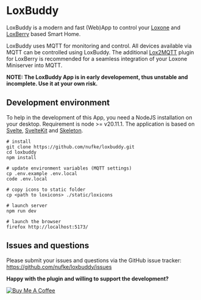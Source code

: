 # LoxBuddy

LoxBuddy is a modern and fast (Web)App to control your [Loxone](https://www.loxone.com/) and [LoxBerry](https://wiki.loxberry.de/start) based Smart Home.

LoxBuddy uses MQTT for monitoring and control. All devices available via MQTT can be controlled using LoxBuddy. The additional [Lox2MQTT](https://github.com/nufke/LoxBerry-Plugin-Lox2MQTT) plugin for LoxBerry is recommended for a seamless integration of your Loxone Miniserver into MQTT.

**NOTE: The LoxBuddy App is in early developement, thus unstable and incomplete. Use it at your own risk.**

## Development environment

To help in the development of this App, you need a NodeJS installation on your desktop. Requirement is node >= v20.11.1. The application is based on [Svelte](https://svelte.dev/), [SvelteKit](https://kit.svelte.dev/) and [Skeleton](https://www.skeleton.dev/). 

```
# install
git clone https://github.com/nufke/loxbuddy.git
cd loxbuddy
npm install

# update environment variables (MQTT settings)
cp .env.example .env.local
code .env.local

# copy icons to static folder 
cp <path to loxicons> ./static/loxicons

# launch server
npm run dev

# launch the browser 
firefox http://localhost:5173/
```

## Issues and questions

Please submit your issues and questions via the GitHub issue tracker: https://github.com/nufke/loxbuddy/issues

**Happy with the plugin and willing to support the development?**

<a href="https://www.buymeacoffee.com/nufke" target="_blank"><img src="./icons/svg/bmc.svg" alt="Buy Me A Coffee"></a>
